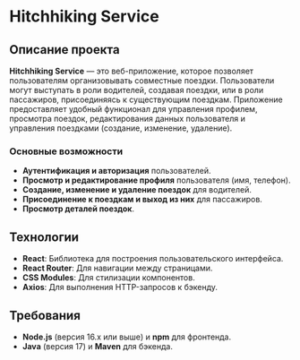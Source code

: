 # Hitchhiking Service

## Описание проекта

**Hitchhiking Service** — это веб-приложение, которое позволяет пользователям организовывать совместные поездки. Пользователи могут выступать в роли водителей, создавая поездки, или в роли пассажиров, присоединяясь к существующим поездкам. Приложение предоставляет удобный функционал для управления профилем, просмотра поездок, редактирования данных пользователя и управления поездками (создание, изменение, удаление).

### Основные возможности
- **Аутентификация и авторизация** пользователей.
- **Просмотр и редактирование профиля** пользователя (имя, телефон).
- **Создание, изменение и удаление поездок** для водителей.
- **Присоединение к поездкам и выход из них** для пассажиров.
- **Просмотр деталей поездок**.

## Технологии

- **React**: Библиотека для построения пользовательского интерфейса.
- **React Router**: Для навигации между страницами.
- **CSS Modules**: Для стилизации компонентов.
- **Axios**: Для выполнения HTTP-запросов к бэкенду.

## Требования

- **Node.js** (версия 16.x или выше) и **npm** для фронтенда.
- **Java** (версия 17) и **Maven** для бэкенда.
